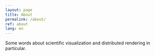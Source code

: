 ```yaml
---
layout: page
title: About
permalink: /about/
ref: about
lang: en
---
```


Some words about scientific visualization and distributed rendering in particular.

<!-- raise awareness of the essential role visualization can play in helping researchers explore large -->
<!-- datasets to answer important scientific questions -->

<!-- “Visualization has the potential to help researchers better understand, illustrate and glean insight from their data. Compute Canada has the resources and expertise to support all stages of visualization, from preparing data to interactive analysis. We’re working to engage more scientists, across all disciplines, to tap the power and the promise of visualization for research,” says Alex Razoumov, Compute Canada Visualization Team Lead and a Visualization Coordinator with <a href="http://www.westgrid.ca/">WestGrid</a>. -->



<!-- This is the base Jekyll theme. You can find out more info about customizing your Jekyll theme, as well as basic Jekyll usage documentation at [jekyllrb.com](http://jekyllrb.com/) -->

<!-- You can find this multilanguage theme at : -->
<!-- {% include icon-github.html username="sylvaindurand" %} / -->
<!-- [multilingual-jekyll](https://github.com/sylvaindurand/multilingual-jekyll) -->

<!-- You can find the original source code for the Jekyll new theme at: -->
<!-- {% include icon-github.html username="jglovier" %} / -->
<!-- [jekyll-new](https://github.com/jglovier/jekyll-new) -->

<!-- You can find the source code for Jekyll at -->
<!-- {% include icon-github.html username="jekyll" %} / -->
<!-- [jekyll](https://github.com/jekyll/jekyll) -->
